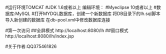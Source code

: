 
#运行环境TOMCAT
#JDK 1.6或者以上
编辑环境：
#Myeclipse 10或者以上
#数据库:MySQL
#打开MYDQL数据库，创建一个新数据库
将DB目录下的lh.sql脚本导入新创建的数据库
在db-pool.xml中修改数据库连接

#第一次访问
##全屏模式
http://localhost:8080/lh
##窗口模式
http://localhost:8080/lh/index.jsp 

#关于作者:QQ375461826




